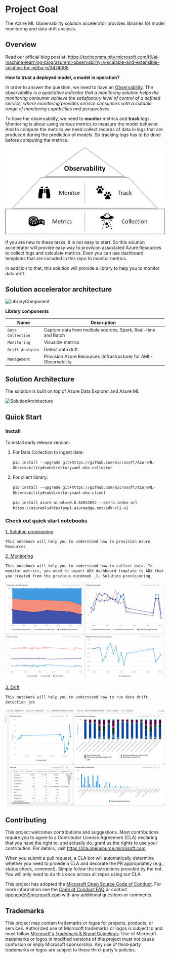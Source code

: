 # Project Goal

The Azure ML Observability solution accelerator provides libraries for model monitoring and data drift analysis.
## Overview

Read our official blog post at: https://techcommunity.microsoft.com/t5/ai-machine-learning-blog/azureml-observability-a-scalable-and-extensible-solution-for-ml/ba-p/3474066

__How to trust a deployed model, a model in operation?__ 

In order to answer the question, we need to have an [Observability](https://docs.microsoft.com/en-us/azure/cloud-adoption-framework/manage/monitor/observability). The observability _is a qualitative indicator that a monitoring solution helps the monitoring consumer achieve the satisfactory level of control of a defined service, where monitoring provides service consumers with a suitable range of monitoring capabilities and perspectives_.

To have the observability, we need to __monitor__ metrics and __track__ logs. Monitoring is about using various metrics to measure the model behavior. And to compute the metrics we need collect records of data in logs that are produced during the prediction of models. So tracking logs has to be done before computing the metrics.

![Observability](./media/Observability.png)

If you are new to these tasks, it is not easy to start. So this solution accelerator will provide easy way to provision associated Azure Resources to collect logs and calculate metrics. Even you can use dashboard templates that are included in this repo to monitor metrics.

In addition to that, this solution will provide a library to help you to monitor data drift.

## Solution accelerator architecture

![LibraryComponent](./media/aml_obs_overview.png)

__Library components__

|Name|Description|
|--|--|
|`Data Collection`| Capture data from multiple sources, Spark, Real-time and Batch|
|`Monitoring` | Visualize metrics|
|`Drift Analysis`| Detect data drift|
|`Management`| Provision Azure Resources (infrastructure) for AML-Observability|

## Solution Architecture

The solution is built on top of Azure Data Explorer and Azure ML

![SolutionArchitecture](./media/architecture.png)

## Quick Start

### Install

To install early release version:

1. For Data Collection to ingest data:

    ```pip install --upgrade git+https://github.com/microsoft/AzureML-Observability#subdirectory=aml-obs-collector```  
2. For client library: 

    ```pip install --upgrade git+https://github.com/microsoft/AzureML-Observability#subdirectory=aml-obs-client```

    ```pip install azure-ai-ml==0.0.62653692 --extra-index-url https://azuremlsdktestpypi.azureedge.net/sdk-cli-v2```


### Check out quick start notebooks

[1. Solution provisioning](./quick_start/0_provision.ipynb)

    This notebook will help you to understand how to provision Azure Resources

[2. Monitoring](./quick_start/1_monitoring.ipynb)

    This notebook will help you to understand how to collect data. To monitor metrics, you need to import ADX dashboard template to ADX that you created from the previous notebook _1. Solution provisioning_

![Model Monitoring Dashboard](./media/model_monitoring_dashboard.png)


[3. Drift](./quick_start/2_drift.ipynb)

    This notebook will help you to understand how to run data drift detection job
![Drift Analysis Dashboard](./media/drift_detection_dashboard.png)


## Contributing

This project welcomes contributions and suggestions.  Most contributions require you to agree to a
Contributor License Agreement (CLA) declaring that you have the right to, and actually do, grant us
the rights to use your contribution. For details, visit https://cla.opensource.microsoft.com.

When you submit a pull request, a CLA bot will automatically determine whether you need to provide
a CLA and decorate the PR appropriately (e.g., status check, comment). Simply follow the instructions
provided by the bot. You will only need to do this once across all repos using our CLA.

This project has adopted the [Microsoft Open Source Code of Conduct](https://opensource.microsoft.com/codeofconduct/).
For more information see the [Code of Conduct FAQ](https://opensource.microsoft.com/codeofconduct/faq/) or
contact [opencode@microsoft.com](mailto:opencode@microsoft.com) with any additional questions or comments.

## Trademarks

This project may contain trademarks or logos for projects, products, or services. Authorized use of Microsoft 
trademarks or logos is subject to and must follow 
[Microsoft's Trademark & Brand Guidelines](https://www.microsoft.com/en-us/legal/intellectualproperty/trademarks/usage/general).
Use of Microsoft trademarks or logos in modified versions of this project must not cause confusion or imply Microsoft sponsorship.
Any use of third-party trademarks or logos are subject to those third-party's policies.
